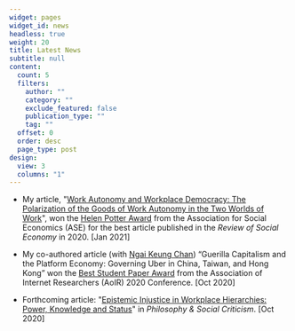 ```yaml
---
widget: pages
widget_id: news
headless: true
weight: 20
title: Latest News
subtitle: null
content:
  count: 5
  filters:
    author: ""
    category: ""
    exclude_featured: false
    publication_type: ""
    tag: ""
  offset: 0
  order: desc
  page_type: post
design:
  view: 3
  columns: "1"
---
```

* My article, "[Work Autonomy and Workplace Democracy:  The Polarization of the Goods of Work Autonomy in the Two Worlds of Work](https://doi.org/10.1080/00346764.2019.1690671)", won the [Helen Potter Award](https://socialeconomics.org/awards-grants/hellen-potter-award/) from the Association for Social Economics (ASE) for the best article published in the *Review of Social Economy* in 2020. \[Jan 2021]

* My co-authored article (with [Ngai Keung Chan](https://ngaikeungchan.com/)) “Guerilla Capitalism and the Platform Economy: Governing Uber in China, Taiwan, and Hong Kong” won the [Best Student Paper Award](https://aoir.org/awards/student-paper/) from the Association of Internet Researchers (AoIR) 2020 Conference. \[Oct 2020]

* Forthcoming article: "[Epistemic Injustice in Workplace Hierarchies: Power, Knowledge and Status](https://doi.org/10.1177%2F0191453720961523)" in *Philosophy & Social Criticism*.  \[Oct 2020]
